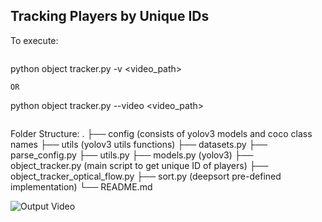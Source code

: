 ## Tracking Players by Unique IDs

To execute:
```
```
python object tracker.py -v <video_path>
```
OR
```
python object tracker.py --video <video_path>
```
```

Folder Structure:
 .
    ├── config (consists of yolov3 models and coco class names
    ├── utils (yolov3 utils functions)
        ├── datasets.py
        ├── parse_config.py
        ├── utils.py
    ├── models.py (yolov3)
    ├── object_tracker.py (main script to get unique ID of players)
    ├── object_tracker_optical_flow.py 
    ├── sort.py (deepsort pre-defined implementation)
    └── README.md


![Output Video](video.gif)
